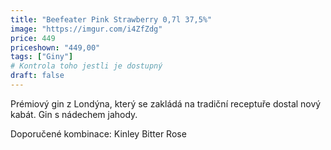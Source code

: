 ```yaml
---
title: "Beefeater Pink Strawberry 0,7l 37,5%"
image: "https://imgur.com/i4ZfZdg"
price: 449
priceshown: "449,00"
tags: ["Giny"] 
# Kontrola toho jestli je dostupný
draft: false
---
```



Prémiový gin z Londýna, který se zakládá na tradiční receptuře dostal nový kabát. Gin s nádechem jahody.

Doporučené kombinace: Kinley Bitter Rose
